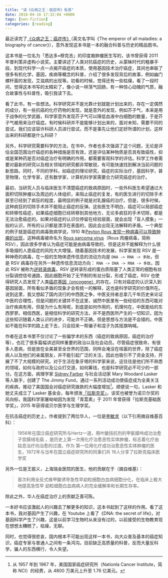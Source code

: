 ```yaml
---
title: "读《众病之王：癌症传》有感"
date: 2018-04-16 17:32:04 +0800
tags: [non-fiction]
categories: [reading]
---
```


最近读完了[《众病之王：癌症传》](https://book.douban.com/subject/5336588/)（英文名字叫《The emperor of all maladies: a biography of cancer》），意外发现这本书是一本的融合科普与历史的精品图书。

<!--more-->

这本书是一位名为「悉达多•穆克吉」的印度裔肿瘤医生写的，该书曾获得 2011 年普利策非虚构小说奖。主要讲述了人类对抗癌症的历史，从蒙昧时代的粗暴手段，到现代科学一点一点揭开癌症的本质，使用基因技术治疗癌症，其间也串联了很多有机化学，基因，疾病等概念的科普，介绍了很多发现背后的故事，例如幽门螺杆菌的发现，艾滋病的出现等。初看的时候，觉得还有一些枯燥，看了一段时间，觉得这本书写的太精彩了，像小说一样荡气回肠，有一种惊心动魄的气质，融合故事性与科普性，吸引我读下去。

看了此书，有一些想法。科学研究并不是光靠计划就能计划出来的，存在一定偶然的成分，有一些抗癌的化疗药物的发现，就是意外的发现，例如芥子气，本来是用于战争的化学武器，科学家意外发现芥子气可以降低血液中白细胞的数量，于是芥子气被用来治疗癌症。有时候科研并不是能够计划出来的，面对未知，需要不同的尝试，我们应该容许科研人员进行尝试，而不是事先让他们定好所谓的计划，这样出来的科研都是什么科研？

另外，科学研究需要科学的方法，在书中，作者也多次强调了这个问题，无论是评估全国范围治疗癌症的各种措施是否有效，还是评估某种物质是否具有致癌性，抑或是某种药是否对癌症治疗有明确的作用，都需要客观科学的评估。科学工作者需要对最新的研究以及相关领域的研究都非常敏锐，有可能快速找到解决当前问题的新思路。同时，不同的学科，如癌症的理论研究，癌症的实际治疗，基因科学，甚至物理，化学专家，还有数学家，计算机科学家需要合力研究癌症的治疗。

最初，当研究人员与临床医生不清楚癌症的致病原因时，一些外科医生希望通过大面积切除肿瘤以及周边的人体组织，来阻止癌症的复发，有的医生进行的切除手术甚至已经到了疯狂的程度，最明显的例子就是对乳腺癌的治疗。但是，很多时候，这种疯狂的切除手术并不能阻止癌症的反弹。这些医生不明白，癌症可以局部癌症和转移性癌症，如果癌症细胞已经转移到其他地方，无论多疯狂的手术切除，都是无法治愈癌症的。如果对癌症的认识仅停留在经验层面，就会出现「盲人摸象」一般的认识，所有的认识都是漂浮在表面的，因此会出现无法解释的矛盾。一个典型的例子就是癌症的病毒致病学说，1910 年[Peyton Rous 发现一种病毒可以导致肿瘤的出现](http://centennial.rucares.org/index.php?page=Cancer)，这种病毒被命名为 [Rous sarcoma virus](https://en.wikipedia.org/wiki/Rous_sarcoma_virus)（Rous 肉瘤病毒，简称 RSV），因此很多学者认为癌症可能是由病毒导致的，但是这并不能解释为什么很多吸烟的人患癌症的风险大大增强，随着基因技术的发展，科学家发现 RSV 是一种神奇的病毒，在一般的生物体遗传信息的流动方向是 `DNA -> RNA -> 多肽`，但是 RSV 病毒存在另外一种遗传信息流动方向： `RNA -> DNA -> RNA -> 多肽`，因此 RSV 被称为[逆转录病毒](https://zh.wikipedia.org/wiki/%E9%80%86%E8%BD%AC%E5%BD%95%E7%97%85%E6%AF%92)，RSV 逆转录形成的蛋白质阻塞了人类正常的细胞有丝分裂调控信号通路，因此细胞开始了无节制的有丝分裂，形成了癌症，RSV 也使得研究人员发现了人类[癌症基因（oncogene）](http://www.thelancet.com/pdfs/journals/lanonc/PIIS1470204508703383.pdf)的存在。只有对癌症的认识深入到基因层面，所有看似矛盾的现象才会有统一的解释，这也是科学研究的价值所在。说到这里，我又想起了国内流行的中西医之争，中医支持者总拿几千年历史来论证中医的合理性，但是问题的关键并不在这里，诚然中医里有一些经验的东西可能对治疗疾病有用，但是为什么有用呢，到底是如何作用的，机理何在，中医能给的东西寥寥。相信西医，是相信科学的研究方法，并不是西医所产生的一切知识，因为这些知识随着人类认识的进步，可能并不正确，但是思想与方法是不会错的。中医如不能在科学的路上走下去，只会招来一帮骗子和混子为其摇旗呐喊。

作者在这本书里不仅讨论了一些偏学术的东西（癌症的致病原因，癌症的治疗等），也花了很多篇幅讲述同样重要的政治以及社会动员。尽管癌症很致命，有很多人患病，但是放在全美甚至全世界的范围，同样会淹没在喧嚣的世界，除了癌症病人以及他们的亲属朋友，并不能引起广泛的关注，因此也吸引不了资金支持，开展了不了大规模的研究。对于生活在象牙塔的科学家来说，这往往是他们所不熟悉的领域，如何与政府以及公众打交道，如何筹钱，也是科学研究必不可少的一部分。在这方面，病理学家 [Sidney Farber](https://en.wikipedia.org/wiki/Sidney_Farber) 与社会活动家 Mary Woodard Lasker 等人联手，创建了 The Jimmy Fund，通过一系列活动成功使癌症成为全美关注的疾病，推动了美国国会对癌症研究拨款的大幅度增加[^1]。顺便说一句，Lasker 和她丈夫成立了 Lasker 基金会，每年颁发[「拉斯克奖」](https://en.wikipedia.org/wiki/Lasker_Award)，该奖也被誉为诺贝尔奖的风向标，我国科学家屠呦呦因为发现「青蒿素」于 2011 年曾获得「拉斯克基础医学奖」，2015 年获得诺贝尔医学与生理学奖。

在抗击癌症的历史上，作者提到了两位华人，一位是[李敏求](http://m.medsci.cn/article/show_article.do?id=90f18822979)（以下引用摘自维基百科）：

> 1956年在国立癌症研究所与Hertz一道，用叶酸拮抗剂的甲氨蝶呤成功治愈子宫膜绒毛癌
，是历史上第一次用化疗治愈恶性实体肿瘤，标志着化疗由姑息治疗向治愈的过渡。作为
第一位用化疗成功治愈恶性实体肿瘤的医生，1972年与当年在国立癌症研究所的同事们共
16人分享了拉斯克临床医学奖

另外一位是王振义，上海瑞金医院的医生，他的贡献在于（摘自维基）：

> 首次利用全反式维甲酸诱导急性早幼粒细胞白血病细胞分化，在临床上极大地提高急性早
幼粒细胞白血病病人的完全缓解率和长期生存率。

除此之外，华人在癌症治疗上的贡献乏善可陈。

一本好书应该激起人的兴趣去了解更多的知识，这本书起到了这样的作用。看了这本书，我对基因产生了兴趣，在 Youtube 上看了《DNA: the secret of life》，对基因科学产生了兴趣，这是以前学习生物时从来没有过的，以前接受的生物教育现在想想太糟糕了，枯燥，无聊。

同时，也觉得很悲哀，国内根本不可能出现这样一本书，向大众普及基本的癌症知识，癌症专家与普通人之间有一条鸿沟。目前缺乏高质量的科普，反而大量反科学，骗人的东西横行，令人失望。

[^1]: 从 1957 年到 1967 年，美国国家癌症研究所（Nationla Cancer Institute，简称 NCI）的经费，从 4800 万美元上升至 1.76 亿美元。
